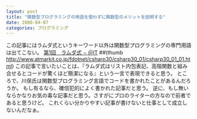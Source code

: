```yaml
---
layout: post
title: "関数型プログラミングの用語を使わずに関数型のメリットを説明する"
date: 2008-04-07
categories: プログラミング
---
```

この記事にはラムダ式というキーワード以外は関数型プログラミングの専門用語は出てこない。
[第1回　ラムダ式 − ＠IT](http://www.atmarkit.co.jp/fdotnet/csharp30/csharp30_01/csharp30_01_01.html)
##(thumb http://www.atmarkit.co.jp/fdotnet/csharp30/csharp30_01/csharp30_01_01.html)
この記事で言いたいことは、『ラムダ式はリスト内包表記、高階関数と組み合せるとコードが驚くほど簡潔になる』という一言で表現できると思う。
ところで、川俣氏は関数型プログラミング言語でコードを書かれたことがあるんだろうか。
もし有るなら、確信犯的によく書かれた記事だと思う。
逆に、もし無いならかなりお気の毒な記事だと思う。さすがにプロのライターの方なので前者であると思うけど。
これくらい分かりやすい記事が書けないと仕事として成立しないんだなぁ。
